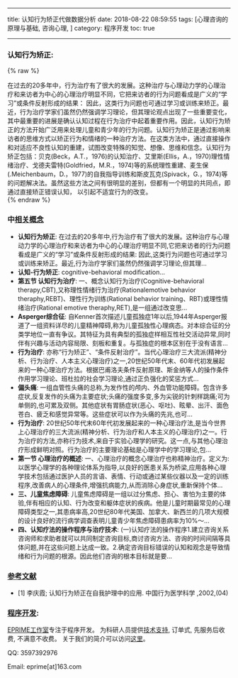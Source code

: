 
---
title: 认知行为矫正代做数据分析
date: 2018-08-22 08:59:55
tags: [心理咨询的原理与基础, 咨询心理, ]
category: 程序开发
toc: true

---



<span></span>
<!-- more -->



### 认知行为矫正:

{% raw %}
<div class="p1">在过去的20多年中，行为治疗有了很大的发展。这种治疗与心理动力学的心理治疗和来访者为中心的心理治疗明显不同，它把来访者的行为问题看成是广义的“学习”或条件反射形成的结果： 因此，这类行为问题也可通过学习或训练来矫正。最近，行为治疗学家们虽然仍然强调学习理论，但其理论观点出现了一些重要变化，其中最重要的进展是确认认知过程在行为治疗中起着重要作用。因此，认知行为矫正的方法开始广泛用来处理儿童和青少年的行为问题。认知行为矫正是通过影响来访者的思维方式以矫正行为和情绪的一种治疗方法。在这类方法中，通过直接操作和对适应不良性认知的重建，试图改变特殊的知觉、想像、思维和信念。认知行为矫正包括：贝克(Beck，A.T.，1976)的认知治疗、艾里斯(Ellis，A.，1970)理性情绪治疗、戈德夫雷特(Goldfried，M.R.，1974)等的系统理性重建、麦生保(.Meichenbaum，D.，1977)的自我指导训练和斯皮瓦克(Spivack，G.，1974)等的问题解决法。虽然这些方法之间有很明显的差别，但都有一个明显的共同点，即通过直接矫正错误认知， 以引起不适宜行为的改变。</div>
{% endraw %}



### [](/tags//)中[相关概念](/categories/程序开发)

- **认知行为矫正**: 在过去的20多年中,行为治疗有了很大的发展。这种治疗与心理动力学的心理治疗和来访者为中心的心理治疗明显不同,它把来访者的行为问题看成是广义的“学习”或条件反射形成的结果: 因此,这类行为问题也可通过学习或训练来矫正。最近,行为治疗学家们虽然仍然强调学习理论,但其理...
- **认知-行为矫正**: cognitive-behavioral modification...
- **第五节 认知行为治疗**: 一、概念认知行为治疗(Cognitive-behavioral therapy,CBT),又称理性情绪行为治疗(Rationalemotive behavior theraphy,REBT)、理性行为训练(Rational behavior training、RBT)或理性情绪治疗(Rational emotive theraphy,RET),是一组通过改变思...
- **Asperger综合征**: 自Kenner首次描述儿童孤独症1年以后,1944年Asperger报道了一组资料详尽的儿童精神障碍,称为儿童孤独性心理病态。对本综合征的分类学地位一直有争议。其特征为具有典型的孤独症样相互性社交活动异常,同时伴有兴趣与活动内容局限、刻板和重复。与孤独症的根本区别在于没有语言...
- **行为治疗**: 亦称“行为矫正”、“条件反射治疗”。当代心理治疗三大流派(精神分析、行为治疗、人本主义心理治疗)之一,20世纪50年代末、60年代初发展起来的一种心理治疗方法。根据巴甫洛夫条件反射原理、斯金纳等人的操作条件作用学习理论、班杜拉的社会学习理论,通过正负强化的奖惩方式...
- **偏头痛**: 一组血管性头痛的总称,为发作性的颅内、外血管功能障碍。包含许多症状,反复发作的头痛为主要症状;头痛的强度多变,多为尖锐的针刺样跳痛;可为单侧的,也可累及双侧。其他症状有胃肠症状(恶心、呕吐)、眩晕、出汗、面色苍白、疲乏和感觉异常等。这些症状可以作为头痛的先兆,也可...
- **行为治疗**: 20世纪50年代末60年代初发展起来的一种心理治疗法,是当今世界上心理治疗的三大流派(精神分析、行为治疗和人本主义的心理治疗)之一。行为治疗的方法,亦称行为技术,来自于实验心理学的研究。这一点,与其他心理治疗形成鲜明对照。行为治疗的主要理论基础是心理学中的学习理论,包...
- **第一节 心理治疗的概述**: 一、心理治疗的概念心理治疗也称精神治疗。定义为:以医学心理学的各种理论体系为指导,以良好的医患关系为桥梁,应用各种心理学技术包括通过医护人员的言语、表情、行动或通过某些仪器以及一定的训练程序,改善病人的心理条件,增强抗病能力,从而消除心身症状,重新保持个体...
- **三、儿童焦虑障碍**: 儿童焦虑障碍是一组以过分焦虑、担心、害怕为主要的体验,伴有相应的认知、行为改变和躯体症状的疾病。他是儿童时期最常见的心理障碍类型之一,其患病率高,20世纪80年代美国、加拿大、新西兰的几项大规模的设计良好的流行病学调查表明儿童青少年焦虑障碍患病率为10%～...
- **四、认知疗法的操作程序与治疗技术**: (一)认知疗法的操作程序1.建立咨询关系咨询师和求助者就可以共同制定咨询目标,商讨咨询方法、咨询的时间间隔等具体问题,并在这些问题上达成一致。2.确定咨询目标错误的认知和观念是导致情绪和行为问题的根源。因此他们咨询的根本目标就是要...


### [](/tags//)[参考文献](/categories/程序开发/)

- [1]  李庆霞; 认知行为矫正在自我护理中的应用. 中国行为医学科学 ,2002,(04)


### [](/tags//)[程序开发](/categories/程序开发/):
[EPRIME工作室](http://eprime.cn/)专注于程序开发。
为科研人员提供[技术支持](http://eprime.cn/2018/08/17/关于EPRIME工作室/), 订单式, 先服务后收费, 不满意不收费。
关于我们的简介可以访问[这里](http://eprime.cn/2018/08/17/关于EPRIME工作室/)。

QQ: 3597392976

Email: eprime[at]163.com


